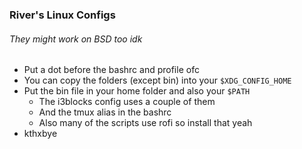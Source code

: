 ### River's Linux Configs
###### They might work on BSD too idk

- Put a dot before the bashrc and profile ofc
- You can copy the folders (except bin) into your `$XDG_CONFIG_HOME`
- Put the bin file in your home folder and also your `$PATH`
    - The i3blocks config uses a couple of them
    - And the tmux alias in the bashrc
    - Also many of the scripts use rofi so install that yeah
- kthxbye

